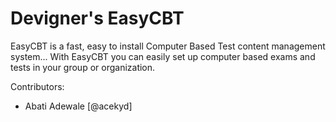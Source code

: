 # Devigner's EasyCBT
EasyCBT is a fast, easy to install Computer Based Test content management system... With EasyCBT you can easily set up computer based exams and tests in your group or organization.

Contributors:

- Abati Adewale [@acekyd]